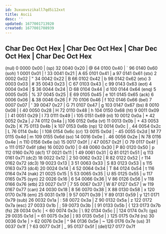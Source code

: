 ```yaml
---
id: 3uxuovszikall7qd5i12xxt
title: Ascii
desc: ''
updated: 1677001713920
created: 1677001708939
---
```

Char Dec  Oct  Hex | Char Dec Oct  Hex | Char Dec Oct  Hex | Char Dec  Oct   Hex
 -------------------------------------------------------------------------------
 (nul)  0 0000 0x00 | (sp) 32 0040 0x20 | @    64 0100 0x40 | `     96 0140 0x60
 (soh)  1 0001 0x01 | !    33 0041 0x21 | A    65 0101 0x41 | a     97 0141 0x61
 (stx)  2 0002 0x02 | "    34 0042 0x22 | B    66 0102 0x42 | b     98 0142 0x62
 (etx)  3 0003 0x03 | #    35 0043 0x23 | C    67 0103 0x43 | c     99 0143 0x63
 (eot)  4 0004 0x04 | $    36 0044 0x24 | D    68 0104 0x44 | d    100 0144 0x64
 (enq)  5 0005 0x05 | %    37 0045 0x25 | E    69 0105 0x45 | e    101 0145 0x65
 (ack)  6 0006 0x06 | &    38 0046 0x26 | F    70 0106 0x46 | f    102 0146 0x66
 (bel)  7 0007 0x07 | '    39 0047 0x27 | G    71 0107 0x47 | g    103 0147 0x67
 (bs)   8 0010 0x08 | (    40 0050 0x28 | H    72 0110 0x48 | h    104 0150 0x68
 (ht)   9 0011 0x09 | )    41 0051 0x29 | I    73 0111 0x49 | i    105 0151 0x69
 (nl)  10 0012 0x0a | *    42 0052 0x2a | J    74 0112 0x4a | j    106 0152 0x6a
 (vt)  11 0013 0x0b | +    43 0053 0x2b | K    75 0113 0x4b | k    107 0153 0x6b
 (np)  12 0014 0x0c | ,    44 0054 0x2c | L    76 0114 0x4c | l    108 0154 0x6c
 (cr)  13 0015 0x0d | -    45 0055 0x2d | M    77 0115 0x4d | m    109 0155 0x6d
 (so)  14 0016 0x0e | .    46 0056 0x2e | N    78 0116 0x4e | n    110 0156 0x6e
 (si)  15 0017 0x0f | /    47 0057 0x2f | O    79 0117 0x4f | o    111 0157 0x6f
 (dle) 16 0020 0x10 | 0    48 0060 0x30 | P    80 0120 0x50 | p    112 0160 0x70
 (dc1) 17 0021 0x11 | 1    49 0061 0x31 | Q    81 0121 0x51 | q    113 0161 0x71
 (dc2) 18 0022 0x12 | 2    50 0062 0x32 | R    82 0122 0x52 | r    114 0162 0x72
 (dc3) 19 0023 0x13 | 3    51 0063 0x33 | S    83 0123 0x53 | s    115 0163 0x73
 (dc4) 20 0024 0x14 | 4    52 0064 0x34 | T    84 0124 0x54 | t    116 0164 0x74
 (nak) 21 0025 0x15 | 5    53 0065 0x35 | U    85 0125 0x55 | u    117 0165 0x75
 (syn) 22 0026 0x16 | 6    54 0066 0x36 | V    86 0126 0x56 | v    118 0166 0x76
 (etb) 23 0027 0x17 | 7    55 0067 0x37 | W    87 0127 0x57 | w    119 0167 0x77
 (can) 24 0030 0x18 | 8    56 0070 0x38 | X    88 0130 0x58 | x    120 0170 0x78
 (em)  25 0031 0x19 | 9    57 0071 0x39 | Y    89 0131 0x59 | y    121 0171 0x79
 (sub) 26 0032 0x1a | :    58 0072 0x3a | Z    90 0132 0x5a | z    122 0172 0x7a
 (esc) 27 0033 0x1b | ;    59 0073 0x3b | [    91 0133 0x5b | {    123 0173 0x7b
 (fs)  28 0034 0x1c | <    60 0074 0x3c | \    92 0134 0x5c | |    124 0174 0x7c
 (gs)  29 0035 0x1d | =    61 0075 0x3d | ]    93 0135 0x5d | }    125 0175 0x7d
 (rs)  30 0036 0x1e | >    62 0076 0x3e | ^    94 0136 0x5e | ~    126 0176 0x7e
 (us)  31 0037 0x1f | ?    63 0077 0x3f | _    95 0137 0x5f | (del)127 0177 0x7f